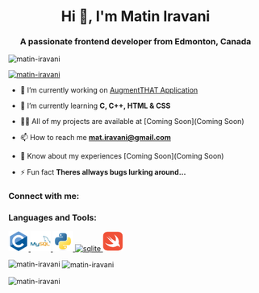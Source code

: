 <h1 align="center">Hi 👋, I'm Matin Iravani</h1>
<h3 align="center">A passionate frontend developer from Edmonton, Canada</h3>

<p align="left"> <img src="https://komarev.com/ghpvc/?username=matin-iravani&label=Profile%20views&color=0e75b6&style=flat" alt="matin-iravani" /> </p>

<p align="left"> <a href="https://github.com/ryo-ma/github-profile-trophy"><img src="https://github-profile-trophy.vercel.app/?username=matin-iravani" alt="matin-iravani" /></a> </p>

- 🔭 I’m currently working on [AugmentTHAT Application](NDA)

- 🌱 I’m currently learning **C, C++, HTML & CSS**

- 👨‍💻 All of my projects are available at [Coming Soon](Coming Soon)

- 📫 How to reach me **mat.iravani@gmail.com**

- 📄 Know about my experiences [Coming Soon](Coming Soon)

- ⚡ Fun fact **Theres allways bugs lurking around...**

<h3 align="left">Connect with me:</h3>
<p align="left">
</p>

<h3 align="left">Languages and Tools:</h3>
<p align="left"> <a href="https://www.cprogramming.com/" target="_blank" rel="noreferrer"> <img src="https://raw.githubusercontent.com/devicons/devicon/master/icons/c/c-original.svg" alt="c" width="40" height="40"/> </a> <a href="https://www.mysql.com/" target="_blank" rel="noreferrer"> <img src="https://raw.githubusercontent.com/devicons/devicon/master/icons/mysql/mysql-original-wordmark.svg" alt="mysql" width="40" height="40"/> </a> <a href="https://www.python.org" target="_blank" rel="noreferrer"> <img src="https://raw.githubusercontent.com/devicons/devicon/master/icons/python/python-original.svg" alt="python" width="40" height="40"/> </a> <a href="https://www.sqlite.org/" target="_blank" rel="noreferrer"> <img src="https://www.vectorlogo.zone/logos/sqlite/sqlite-icon.svg" alt="sqlite" width="40" height="40"/> </a> <a href="https://developer.apple.com/swift/" target="_blank" rel="noreferrer"> <img src="https://raw.githubusercontent.com/devicons/devicon/master/icons/swift/swift-original.svg" alt="swift" width="40" height="40"/> </a> </p>

<p><img align="left" src="https://github-readme-stats.vercel.app/api/top-langs?username=matin-iravani&show_icons=true&locale=en&layout=compact" alt="matin-iravani" /></p>

<p>&nbsp;<img align="center" src="https://github-readme-stats.vercel.app/api?username=matin-iravani&show_icons=true&locale=en" alt="matin-iravani" /></p>

<p><img align="center" src="https://github-readme-streak-stats.herokuapp.com/?user=matin-iravani&" alt="matin-iravani" /></p>
